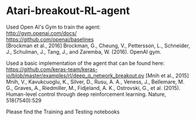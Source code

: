 # Atari-breakout-RL-agent

Used Open AI's Gym to train the agent:
<br>http://gym.openai.com/docs/
<br>https://github.com/openai/baselines
<br>[Brockman et al., 2016] Brockman, G., Cheung, V., Pettersson, L., Schneider, J., Schulman, J., Tang, J., and Zaremba, W. (2016). OpenAI gym.

Used a basic implementation of the agent that can be found here:
https://github.com/keras-team/keras-io/blob/master/examples/rl/deep_q_network_breakout.py
[Mnih et al., 2015] Mnih, V., Kavukcuoglu, K., Silver, D., Rusu, A. A., Veness, J., Bellemare, M. G., Graves, A., Riedmiller, M., Fidjeland, A. K., Ostrovski, G., et al. (2015). Human-level control through deep reinforcement learning. Nature, 518(7540):529

Please find the Training and Testing notebooks
